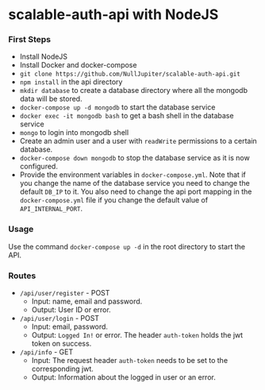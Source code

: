 # scalable-auth-api with NodeJS

### First Steps
- Install NodeJS
- Install Docker and docker-compose
- `git clone https://github.com/NullJupiter/scalable-auth-api.git`
- `npm install` in the api directory
- `mkdir database` to create a database directory where all the mongodb data will be stored.
- `docker-compose up -d mongodb` to start the database service
- `docker exec -it mongodb bash` to get a bash shell in the database service
- `mongo` to login into mongodb shell
- Create an admin user and a user with `readWrite` permissions to a certain database.
- `docker-compose down mongodb` to stop the database service as it is now configured.
- Provide the environment variables in `docker-compose.yml`. Note that if you change the name of the database service you need to change the default `DB_IP` to it. You also need to change the api port mapping in the `docker-compose.yml` file if you change the default value of `API_INTERNAL_PORT`.


### Usage
Use the command `docker-compose up -d` in the root directory to start the API.


### Routes
- `/api/user/register` - POST
    - Input: name, email and password.
    - Output: User ID or error.
- `/api/user/login` - POST
    - Input: email, password.
    - Output: `Logged In!` or error. The header `auth-token` holds the jwt token on success.
- `/api/info` - GET
    - Input: The request header `auth-token` needs to be set to the corresponding jwt.
    - Output: Information about the logged in user or an error. 
